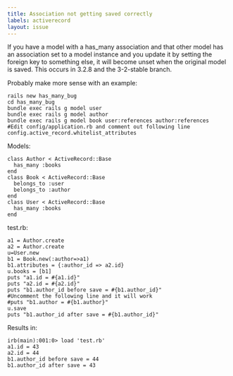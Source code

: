 ```yaml
---
title: Association not getting saved correctly
labels: activerecord
layout: issue
---
```


If you have a model with a has_many association and that other model has an association set to a model instance and you update it by setting the foreign key to something else, it will become unset when the original model is saved.
This occurs in 3.2.8 and the 3-2-stable branch.

Probably make more sense with an example:

```
rails new has_many_bug
cd has_many_bug
bundle exec rails g model user
bundle exec rails g model author
bundle exec rails g model book user:references author:references
#Edit config/application.rb and comment out following line
config.active_record.whitelist_attributes
```

Models:

```
class Author < ActiveRecord::Base
  has_many :books
end
class Book < ActiveRecord::Base
  belongs_to :user
  belongs_to :author
end
class User < ActiveRecord::Base
  has_many :books
end
```

test.rb:

```
a1 = Author.create
a2 = Author.create
u=User.new
b1 = Book.new(:author=>a1)
b1.attributes = {:author_id => a2.id}
u.books = [b1]
puts "a1.id = #{a1.id}"
puts "a2.id = #{a2.id}"
puts "b1.author_id before save = #{b1.author_id}"
#Uncomment the following line and it will work
#puts "b1.author = #{b1.author}"
u.save
puts "b1.author_id after save = #{b1.author_id}"
```

Results in:

```
irb(main):001:0> load 'test.rb'
a1.id = 43
a2.id = 44
b1.author_id before save = 44
b1.author_id after save = 43
```

